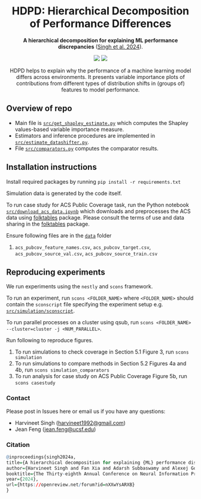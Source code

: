 <h1 align="center"> HDPD: Hierarchical Decomposition of Performance Differences </h1>
<p align="center"> <b>A hierarchical decomposition for explaining ML performance discrepancies</b> (<a href="https://arxiv.org/pdf/2402.14254.pdf">Singh et al. 2024</a>). 
</p>

<p align="center">
  <img src="https://img.shields.io/badge/license-MIT-blue.svg">
  <img src="https://img.shields.io/badge/python-3.11+-blue">  
</p> 

<p align="center"> HDPD helps to explain why the performance of a machine learning model differs across environments. It presents variable importance plots of contributions from different types of distribution shifts in (groups of) features to model performance.
</p>

## Overview of repo
* Main file is [`src/get_shapley_estimate.py`](src/get_shapley_estimate.py) which computes the Shapley values-based variable importance measure.
* Estimators and inference procedures are implemented in [`src/estimate_datashifter.py`](src/estimate_datashifter.py).
* File [`src/comparators.py`](src/comparators.py) computes the comparator results.

## Installation instructions
Install required packages by running `pip install -r requirements.txt`

Simulation data is generated by the code itself.

To run case study for ACS Public Coverage task, run the Python notebook [`src/download_acs_data.ipynb`](src/download_acs_data.ipynb)
which downloads and preprocesses the ACS data using [folktables](https://github.com/socialfoundations/folktables) package. Please consult the terms of use and data sharing in the [folktables](https://github.com/socialfoundations/folktables?tab=readme-ov-file#license-and-terms-of-use) package.

Ensure following files are in the [`data`](data) folder 
1. `acs_pubcov_feature_names.csv`, `acs_pubcov_target.csv`, `acs_pubcov_source_val.csv`, `acs_pubcov_source_train.csv`

## Reproducing experiments
We run experiments using the `nestly` and `scons` framework.

To run an experiment, run `scons <FOLDER_NAME>` where `<FOLDER_NAME>` should contain the `sconscript` file specifying the experiment setup e.g. [`src/simulation/sconscript`](src/simulation/sconscript).

To run parallel processes on a cluster using qsub, run `scons <FOLDER_NAME> --cluster=cluster -j <NUM_PARALLEL>`.

Run following to reproduce figures.

1. To run simulations to check coverage in Section 5.1 Figure 3, run 
`scons simulation`
2. To run simulations to compare methods in Section 5.2 Figures 4a and 4b, run 
`scons simulation_comparators`
3. To run analysis for case study on ACS Public Coverage Figure 5b, run 
`scons casestudy`

### Contact
Please post in Issues here or email us if you have any questions:

* Harvineet Singh (harvineet1992@gmail.com)
* Jean Feng (jean.feng@ucsf.edu)

### Citation

```r
@inproceedings{singh2024a,
title={A hierarchical decomposition for explaining {ML} performance discrepancies},
author={Harvineet Singh and Fan Xia and Adarsh Subbaswamy and Alexej Gossmann and Jean Feng},
booktitle={The Thirty-eighth Annual Conference on Neural Information Processing Systems},
year={2024},
url={https://openreview.net/forum?id=nXXwYsARXB}
}
```
